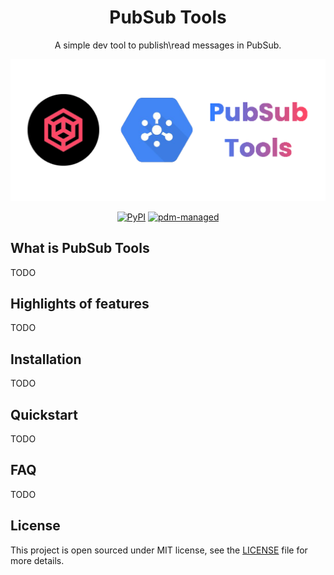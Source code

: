 <div align="center">

# PubSub Tools

A simple dev tool to publish\read messages in PubSub.

![Logo](https://raw.githubusercontent.com/vrcadore/pubsub-tools/main/docs/docs/assets/logo_big.png)

<!-- ![Github Actions](https://github.com/vrcadore/pubsub-tools/workflows/Tests/badge.svg) -->
[![PyPI](https://img.shields.io/pypi/v/pubsub-tools?logo=python&logoColor=%23cccccc)](https://pypi.org/project/pubsub-tools)
[![pdm-managed](https://img.shields.io/badge/pdm-managed-blueviolet)](https://pdm.fming.dev)

</div>

## What is PubSub Tools

TODO

## Highlights of features

TODO

## Installation

TODO

## Quickstart

TODO

## FAQ

TODO

## License

This project is open sourced under MIT license, see the [LICENSE](LICENSE) file for more details.
